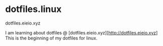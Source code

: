 # dotfiles.linux
dotfiles.eieio.xyz

I am learning about dotfiles @ [dotfiles.eieio.xyz][http://dotfiles.eieio.xyz]
This is the beginning of my dotfiles for linux.
